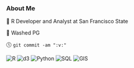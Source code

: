 ### About Me

:briefcase:  R Developer and Analyst at San Francisco State

:basketball:  Washed PG

:clock5: `git commit -am ":v:"`

![R](https://img.shields.io/badge/-R-blue?style=flat-square&logo=R)
![d3](https://img.shields.io/badge/-D3.js-grey?style=flat-square&logo=d3.js)
![Python](https://img.shields.io/badge/-Python-yellow?style=flat-square&logo=python)
![SQL](https://img.shields.io/badge/-SQL-steelblue?style=flat-square&logo=steamdb)
![GIS](https://img.shields.io/badge/-GIS-black?style=flat-square&logo=openstreetmap)

<!--
**daranzolin/daranzolin** is a ✨ _special_ ✨ repository because its `README.md` (this file) appears on your GitHub profile.

Here are some ideas to get you started:

- 🔭 I’m currently working on ...
- 🌱 I’m currently learning ...
- 👯 I’m looking to collaborate on ...
- 🤔 I’m looking for help with ...
- 💬 Ask me about ...
- 📫 How to reach me: ...
- 😄 Pronouns: ...
- ⚡ Fun fact: ...
-->
